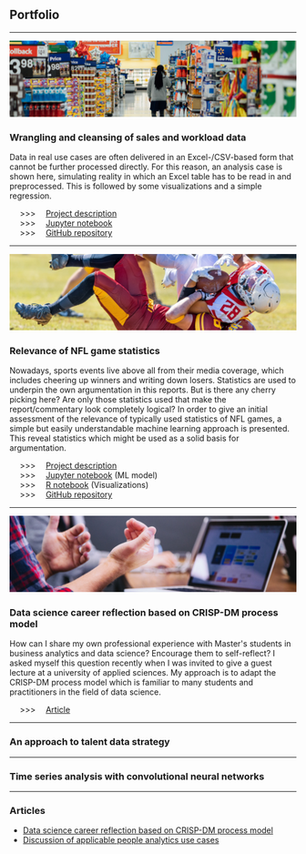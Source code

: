 ## Portfolio

---

<img src="IMG/wrangling_header.jpg?raw=true"/>

### Wrangling and cleansing of sales and workload data

Data in real use cases are often delivered in an Excel-/CSV-based form that cannot be further processed directly. For this reason, an analysis case is shown here, simulating reality in which an Excel table has to be read in and preprocessed. This is followed by some visualizations and a simple regression.

&emsp; \>\>\> &emsp;[Project description](/wrangling)<br>
&emsp; \>\>\> &emsp;[Jupyter notebook](/wrangling)<br>
&emsp; \>\>\> &emsp;[GitHub repository](https://github.com/dgluesen/wrangling-sales-workload)

---

<img src="IMG/nfl_header.jpg?raw=true"/>

### Relevance of NFL game statistics

Nowadays, sports events live above all from their media coverage, which includes cheering up winners and writing down losers. Statistics are used to underpin the own argumentation in this reports. But is there any cherry picking here? Are only those statistics used that make the report/commentary look completely logical? In order to give an initial assessment of the relevance of typically used statistics of NFL games, a simple but easily understandable machine learning approach is presented. This reveal statistics which might be used as a solid basis for argumentation.

&emsp; \>\>\> &emsp;[Project description](/nflstatistics)<br>
&emsp; \>\>\> &emsp;[Jupyter notebook](/wrangling) (ML model)<br>
&emsp; \>\>\> &emsp;[R notebook](/wrangling) (Visualizations)<br>
&emsp; \>\>\> &emsp;[GitHub repository](https://github.com/dgluesen/relevance-nfl-stats)

---

<img src="IMG/career_header.jpg?raw=true"/>

### Data science career reflection based on CRISP-DM process model

How can I share my own professional experience with Master's students in business analytics and data science? Encourage them to self-reflect? I asked myself this question recently when I was invited to give a guest lecture at a university of applied sciences. My approach is to adapt the CRISP-DM process model which is familiar to many students and practitioners in the field of data science.

&emsp; \>\>\> &emsp;[Article](/nflstatistics)<br>

---


### An approach to talent data strategy

---

### Time series analysis with convolutional neural networks

---

### Articles

- [Data science career reflection based on CRISP-DM process model](http://example.com/)
- [Discussion of applicable people analytics use cases](http://example.com/)
